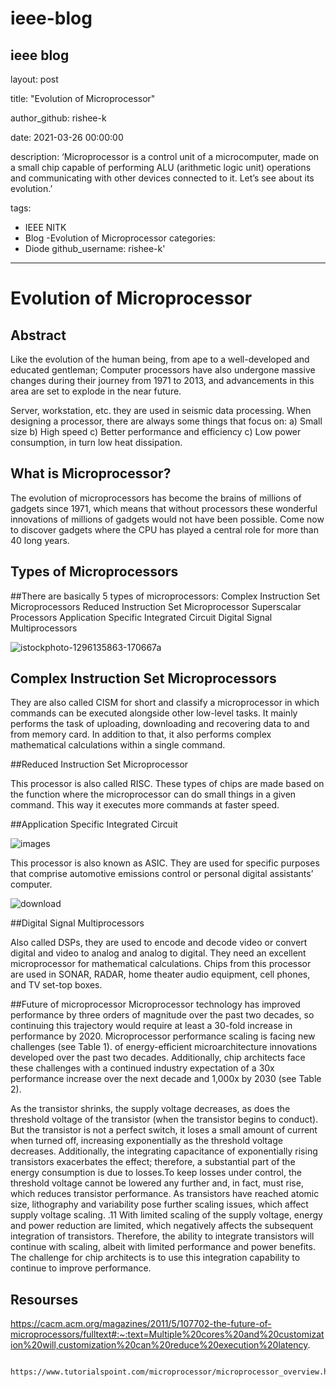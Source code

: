 # ieee-blog
ieee blog
---
layout: post

title: "Evolution of Microprocessor"

author_github: rishee-k

date: 2021-03-26 00:00:00

description: ‘Microprocessor is a control unit of a microcomputer, made on a small chip capable of performing ALU (arithmetic logic unit) operations and communicating with  other devices connected to it. Let’s see about its evolution.’ 

tags:
- IEEE NITK
- Blog
-Evolution of Microprocessor
categories:
- Diode
github_username: rishee-k'
---

# Evolution of Microprocessor

## Abstract

Like the evolution of the human being, from ape to a well-developed and educated gentleman; Computer processors have also undergone massive changes during their journey from 1971 to 2013, and advancements in this area are set to explode in the near future.

Server, workstation, etc. they are used in seismic data processing. When designing a processor, there are always some things that focus on: a) Small size b) High speed c) Better performance and efficiency c) Low power consumption, in turn low heat dissipation. 

## What is Microprocessor?


The evolution of microprocessors has become the brains of millions of gadgets since 1971, which means that without processors these wonderful innovations of millions of gadgets would not have  been possible. Come now to discover gadgets where the CPU has played a central role for more than 40 long years.

## Types of Microprocessors


##There are basically 5 types of microprocessors:
Complex Instruction Set Microprocessors
Reduced Instruction Set Microprocessor
Superscalar Processors
Application Specific Integrated Circuit
Digital Signal Multiprocessors



![istockphoto-1296135863-170667a](https://user-images.githubusercontent.com/78703003/166898405-15dbbeb3-d51e-4cbc-983f-c0a89c95b728.jpg)





## Complex Instruction Set Microprocessors

They are also called CISM for short and classify a microprocessor in which commands can be executed alongside other low-level tasks. It mainly performs the task of uploading, downloading and recovering data to and from  memory card. In addition to that, it also performs complex mathematical calculations within a single command.

##Reduced Instruction Set Microprocessor

This processor is also called RISC. These types of chips are made based on the function where the microprocessor can do small things in a given command. This way it executes more commands at  faster speed.

##Application Specific Integrated Circuit


![images](https://user-images.githubusercontent.com/78703003/166898600-70826849-6290-41e0-93e5-4fb3f181b413.jpg)



This processor is also known as ASIC. They are used for specific purposes that comprise automotive emissions control or personal digital assistants’ computer. 


![download](https://user-images.githubusercontent.com/78703003/166898902-603b3f3b-62fe-4fcd-ae9c-0f7b6533b930.jpg)



##Digital Signal Multiprocessors

Also called DSPs, they are used to encode and decode video or  convert  digital and video to analog and analog to digital. They need an excellent microprocessor for mathematical calculations. Chips from this processor are used in SONAR, RADAR, home theater audio equipment, cell phones, and TV set-top boxes.

##Future of microprocessor
Microprocessor technology has improved performance by three orders of magnitude over the past two decades, so continuing this trajectory would require at least a 30-fold increase in performance  by 2020. Microprocessor performance scaling is facing new challenges (see Table 1). of energy-efficient microarchitecture innovations developed over the past two decades. Additionally, chip architects  face these challenges with a continued industry expectation of a 30x performance increase over the next decade and 1,000x  by 2030 (see Table 2).

As the transistor shrinks, the supply voltage decreases, as does the threshold voltage of the transistor (when the transistor begins to conduct). But the transistor is not a perfect switch, it loses a small amount of current when turned off, increasing exponentially as the threshold voltage decreases. Additionally, the integrating capacitance of exponentially rising transistors exacerbates the effect; therefore, a substantial part of the energy consumption is due to losses.To keep losses under control, the threshold voltage cannot be lowered any further and, in fact, must rise, which reduces transistor performance. As transistors have reached atomic size, lithography and variability pose further scaling issues, which affect supply voltage scaling. .11 With limited scaling of the supply voltage, energy and power reduction are limited, which negatively affects the subsequent integration of transistors. Therefore, the ability to integrate transistors will continue with scaling, albeit with limited performance and power benefits. The challenge for chip architects is to use this integration capability to continue to improve performance.

## Resourses

https://cacm.acm.org/magazines/2011/5/107702-the-future-of-microprocessors/fulltext#:~:text=Multiple%20cores%20and%20customization%20will,customization%20can%20reduce%20execution%20latency.


     https://www.tutorialspoint.com/microprocessor/microprocessor_overview.html
